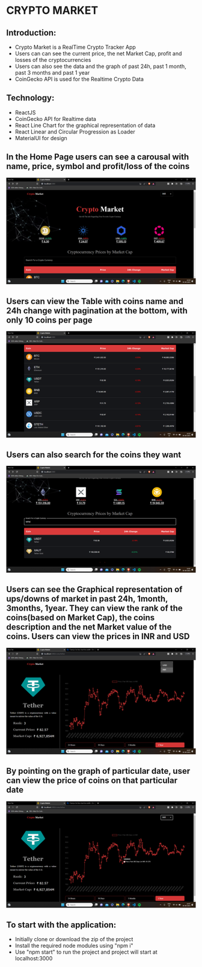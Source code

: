 # CRYPTO MARKET



## Introduction:
- Crypto Market is a RealTime Crypto Tracker App 
- Users can can see the current price, the net Market Cap, profit and losses of the cryptocurrencies 
- Users can also see the data and the graph of past 24h, past 1 month, past 3 months and past 1 year
- CoinGecko API is used for the Realtime Crypto Data

## Technology:
- ReactJS
- CoinGecko API for Realtime data
- React Line Chart for the graphical representation of data
- React Linear and Circular Progression as Loader
- MaterialUI for design
  
## In the Home Page users can see a carousal with name, price, symbol and profit/loss of the coins

![Screenshot 1](./images/1.png)

## Users can view the Table with coins name and 24h change with pagination at the bottom, with only 10 coins per page

![Screenshot 2](./images/2.png)

## Users can also search for the coins they want

![Screenshot 3](./images/3.png)

## Users can see the Graphical representation of ups/downs of market in past 24h, 1month, 3months, 1year. They can view the rank of the coins(based on Market Cap), the coins description and the net Market value of the coins. Users can view the prices in INR and USD

![Screenshot 4](./images/4.png)

## By pointing on the graph of particular date, user can view the price of coins on that particular date

![Screenshot 5](./images/5.png)

## To start with the application:
- Initially clone or download the zip of the project
- Install the required node modules using "npm i"
- Use "npm start" to run the project and project will start at localhost:3000



 




